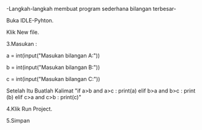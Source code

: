 -Langkah-langkah membuat program sederhana bilangan terbesar-

Buka IDLE-Pyhton.

Klik New file.

3.Masukan :

a = int(input("Masukan bilangan A:"))

b = int(input("Masukan bilangan B:"))

c = int(input("Masukan bilangan C:"))

Setelah Itu Buatlah Kalimat "if a>b and a>c : print(a) elif b>a and b>c : print (b) elif c>a and c>b : print(c)"

4.Klik Run Project.

5.Simpan
